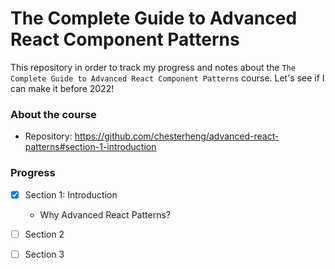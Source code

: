 # The Complete Guide to Advanced React Component Patterns

This repository in order to track my progress and notes about the `The Complete Guide to Advanced React Component Patterns` course.
Let's see if I can make it before 2022!

### About the course

- Repository: https://github.com/chesterheng/advanced-react-patterns#section-1-introduction
### Progress

- [x] Section 1: Introduction
    - Why Advanced React Patterns?
- [ ] Section 2
- [ ] Section 3

